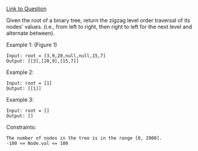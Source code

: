 [Link to Question](https://leetcode.com/explore/interview/card/top-interview-questions-medium/108/trees-and-graphs/787/)




Given the root of a binary tree, return the zigzag level order traversal of its nodes' values. (i.e., from left to right, then right to left for the next level and alternate between).

 

Example 1:
(Figure 1)
```
Input: root = [3,9,20,null,null,15,7]
Output: [[3],[20,9],[15,7]]
```
Example 2:
```
Input: root = [1]
Output: [[1]]
```
Example 3:
```
Input: root = []
Output: []
 ```

Constraints:
```
The number of nodes in the tree is in the range [0, 2000].
-100 <= Node.val <= 100
```